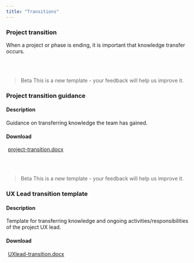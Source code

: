 ```yaml
---
title: "Transitions"
---
```


<div class="pl-pattern">

<h3>Project transition</h3>

When a project or phase is ending, it is important that knowledge transfer occurs.

<br><br>
</div>

<div class="pl-pattern">

> <span class="label label-info">Beta</span> This is a new template - your feedback will help us improve it.

### Project transition guidance

#### Description

Guidance on transferring knowledge the team has gained.

#### Download	

<a href="../downloads/project-transition.docx"><i class="icon icon-file-word-o" style="margin-right: 5px"></i>project-transition.docx</a>

<br><br>
</div>

<div class="pl-pattern">

> <span class="label label-info">Beta</span> This is a new template - your feedback will help us improve it.

### UX Lead transition template

#### Description

Template for transferring knowledge and ongoing activities/responsibilities of the project UX lead.

#### Download	

<a href="../downloads/UXlead-transition.docx"><i class="icon icon-file-word-o" style="margin-right: 5px"></i>UXlead-transition.docx</a>

<br><br>
</div>
